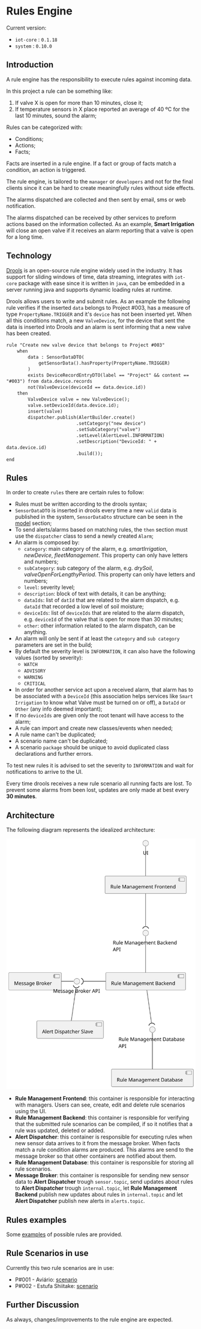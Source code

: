 # Rules Engine

Current version:

- `iot-core` : `0.1.18`
- `system` : `0.10.0`

## Introduction

A rule engine has the responsibility to execute rules against incoming data.

In this project a rule can be something like:

1. If valve X is open for more than 10 minutes, close it;
2. If temperature sensors in X place reported an average of 40 ºC for the last 10 minutes, sound the alarm;

Rules can be categorized with:

- Conditions;
- Actions;
- Facts;

Facts are inserted in a rule engine.
If a fact or group of facts match a condition, an action is triggered.

The rule engine, is tailored to the `manager` or `developers` and not for the final clients since it can be hard to create meaningfully rules without side effects.

The alarms dispatched are collected and then sent by email, sms or web notification.

The alarms dispatched can be received by other services to preform actions based on the information collected. As an example, **Smart Irrigation** will close an open valve if it receives an alarm reporting that a valve is open for a long time.

## Technology

[Drools](https://www.drools.org/) is an open-source rule engine widely used in the industry. It has support for sliding windows of time, data streaming, integrates with `iot-core` package with ease since it is written in `java`, can be embedded in a server running java and supports dynamic loading rules at runtime.

Drools allows users to write and submit rules. As an example the following rule verifies if the inserted `data` belongs to Project #003, has a measure of type `PropertyName.TRIGGER` and it's `device` has not been inserted yet. When all this conditions match, a new `ValveDevice`, for the device that sent the data is inserted into Drools and an alarm is sent informing that a new valve has been created.

``` drl
rule "Create new valve device that belongs to Project #003"
    when
        data : SensorDataDTO(
            getSensorData().hasProperty(PropertyName.TRIGGER)
        )
        exists DeviceRecordEntryDTO(label == "Project" && content == "#003") from data.device.records
        not(ValveDevice(deviceId == data.device.id))
    then
        ValveDevice valve = new ValveDevice();
        valve.setDeviceId(data.device.id);
        insert(valve)
        dispatcher.publish(AlertBuilder.create()
                          .setCategory("new device")
                          .setSubCategory("valve")
                          .setLevel(AlertLevel.INFORMATION)
                          .setDescription("DeviceId: " + data.device.id)
                          .build());
end
```

## Rules

In order to create `rules` there are certain rules to follow:

- Rules must be written according to the drools syntax;
- `SensorDataDTO` is inserted in drools every time a new `valid` data is published in the system, `SensorDataDto` structure can be seen in the [model](../model/README.md) section;
- To send alerts/alarms based on matching rules, the `then` section must use the `dispatcher` class to send a newly created `Alarm`;
- An alarm is composed by:
  - `category`: main category of the alarm, e.g. _smartIrrigation_, _newDevice_, _fleetManagement_. This property can only have letters and numbers;
  - `subCategory`: sub category of the alarm, e.g. _drySoil_, _valveOpenForLengthyPeriod_. This property can only have letters and numbers;
  - `level`: severity level;
  - `description`: block of text with details, it can be anything;
  - `dataIds`: list of `datId` that are related to the alarm dispatch, e.g. `dataId` that recorded a low level of soil moisture;
  - `deviceIds`: list of `deviceIds` that are related to the alarm dispatch, e.g. `deviceId` of the valve that is open for more than 30 minutes;
  - `other`: other information related to the alarm dispatch, can be anything.
- An alarm will only be sent if at least the `category` and `sub category` parameters are set in the build;
- By default the severity level is `INFORMATION`, it can also have the following values (sorted by severity):
  - `WATCH`
  - `ADVISORY`
  - `WARNING`
  - `CRITICAL`
- In order for another service act upon a received alarm, that alarm has to be associated with a `DeviceId` (this association helps services like `Smart Irrigation` to know what Valve must be turned on or off), a `DataId` or `Other` (any info deemed important);
- If no `deviceIds` are given only the root tenant will have access to the alarm;
- A rule can import and create new classes/events when needed;
- A rule name can't be duplicated;
- A scenario name can't be duplicated;
- A scenario `package` should be unique to avoid duplicated class declarations and further errors.

To test new rules it is advised to set the severity to `INFORMATION` and wait for notifications to arrive to the UI.

Every time drools receives a new rule scenario all running facts are lost. To prevent some alarms from been lost, updates are only made at best every **30 minutes**.

## Architecture

The following diagram represents the idealized architecture:

![logical-level2](diagrams/logical-view-level2.svg)

- **Rule Management Frontend**: this container is responsible for interacting with managers. Users can see, create, edit and delete rule scenarios using the UI.
- **Rule Management Backend**: this container is responsible for verifying that the submitted rule scenarios can be compiled, if so it notifies that a rule was updated, deleted or added.
- **Alert Dispatcher**: this container is responsible for executing rules when new sensor data arrives to it from the message broker. When facts match a rule condition alarms are produced. This alarms are send to the message broker so that other containers are notified about them.
- **Rule Management Database**: this container is responsible for storing all rule scenarios.
- **Message Broker**: this container is responsible for sending new sensor data to **Alert Dispatcher** trough `sensor.topic`, send updates about rules to **Alert Dispatcher** trough `internal.topic`, let **Rule Management Backend** publish new updates about rules in `internal.topic` and let **Alert Dispatcher** publish new alerts in `alerts.topic`.

## Rules examples

Some [examples](assets) of possible rules are provided.

## Rule Scenarios in use

Currently this two rule scenarios are in use:

- P#001 - Aviário: [scenario](assets/Project#001/scenario.drl)
- P#002 - Estufa Shiitake: [scenario](assets/Project#002/scenario.drl)

## Further Discussion

As always, changes/improvements to the rule engine are expected.
